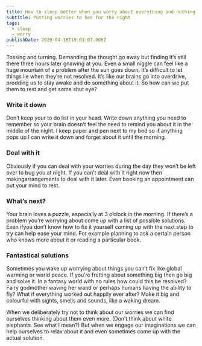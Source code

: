 ```yaml
---
title: How to sleep better when you worry about everything and nothing
subtitle: Putting worries to bed for the night
tags:
  - sleep
  - worry
publishDate: 2020-04-18T19:01:07.000Z
---
```


Tossing and turning. Demanding the thought go away but finding it’s still there three hours later gnawing at you. Even a small niggle can feel like a huge mountain of a problem after the sun goes down. It’s difficult to let things lie when they’re not resolved. It’s like our brains go into overdrive, prodding us to stay awake and do something about it. So how can we put them to rest and get some shut eye?

### Write it down

Don’t keep your to do list in your head. Write down anything you need to remember so your brain doesn’t feel the need to remind you about it in the middle of the night. I keep paper and pen next to my bed so if anything pops up I can write it down and forget about it until the morning.

### Deal with it

Obviously if you can deal with your worries during the day they won’t be left over to bug you at night. If you can’t deal with it right now then makingarrangements to deal with it later. Even booking an appointment can put your mind to rest.

### What’s next?

Your brain loves a puzzle, especially at 3 o’clock in the morning. If there’s a problem you’re worrying about come up with a list of possible solutions. Even ifyou don’t know how to fix it yourself coming up with the next step to try can help ease your mind. For example planning to ask a certain person who knows more about it or reading a particular book.

### Fantastical solutions

Sometimes you wake up worrying about things you can’t fix like global warming or world peace. If you’re fretting about something big then go big and solve it. In a fantasy world with no rules how could this be resolved? Fairy godmother waving her wand or perhaps humans having the ability to fly? What if everything worked out happily ever after? Make it big and colourful with sights, smells and sounds, like a waking dream.

When we deliberately try not to think about our worries we can find ourselves thinking about them even more. (Don’t think about white elephants. See what I mean?) But when we engage our imaginations we can help ourselves to relax about it and even sometimes come up with the actual solution.